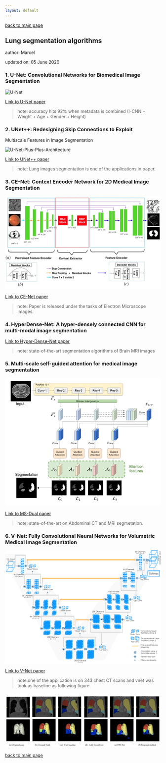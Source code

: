 ```yaml
---
layout: default
---
```


[back to main page](./)

## Lung segmentation algorithms

author: Marcel

updated on: 05 June 2020

### 1. U-Net: Convolutional Networks for Biomedical Image Segmentation
![U-Net](https://www.researchgate.net/publication/330447445/figure/fig1/AS:716054686863360@1547732149112/Lung-segmentation-using-U-Net-before-training-the-convolutional-neural-network-a-the.png)

[Link to U-Net paper](https://github.com/notagenius/openTMAS/tree/master/docs/papers/Segmentation_Unet.pdf)

> note: accuracy hits 92% when metadata is combined (I-CNN + Weight + Age + Gender + Height)


### 2. UNet++: Redesigning Skip Connections to Exploit
Multiscale Features in Image Segmentation

![U-Net-Plus-Plus-Architecture](https://images1.programmersought.com/77/da/da3782164485682b7335725784c3ee55.png)

[Link to UNet++ paper](https://github.com/notagenius/openTMAS/tree/master/docs/papers/Segmentation_UNetplusplus.pdf)

> note: Lung images segmentation is one of the applications in paper.

### 3. CE-Net: Context Encoder Network for 2D Medical Image Segmentation

![CENET-Architecture](./cenet.jpeg)

[Link to CE-Net paper](https://github.com/notagenius/openTMAS/tree/master/docs/papers/Segmentation_CENet.pdf)

> note: Paper is released under the tasks of Electron Microscope Images.

### 4. HyperDense-Net: A hyper-densely connected CNN for multi-modal image segmentation

[Link to Hyper-Dense-Net paper](https://github.com/notagenius/openTMAS/tree/master/docs/papers/Segmentation_HyperDenseNet.pdf)

> note: state-of-the-art segmentation algorithms of Brain MRI images

### 5. Multi-scale self-guided attention for medical image segmentation

![ms_dual](./Ms_dual.png)

[Link to MS-Dual paper](https://github.com/notagenius/openTMAS/tree/master/docs/papers/Segmentation_MsDual.pdf)

> note: state-of-the-art on Abdominal CT and MRI segmetation.

### 6. V-Net: Fully Convolutional Neural Networks for Volumetric Medical Image Segmentation

![vnet](./vnet.png)

[Link to V-Net paper](https://github.com/notagenius/openTMAS/tree/master/docs/papers/Segmentation_VNet.pdf)

> note:one of the application is on 343 chest CT scans and vnet was took as baseline as following figure

![vnet](./vnetasbaseline.png)


[back to main page](./)
